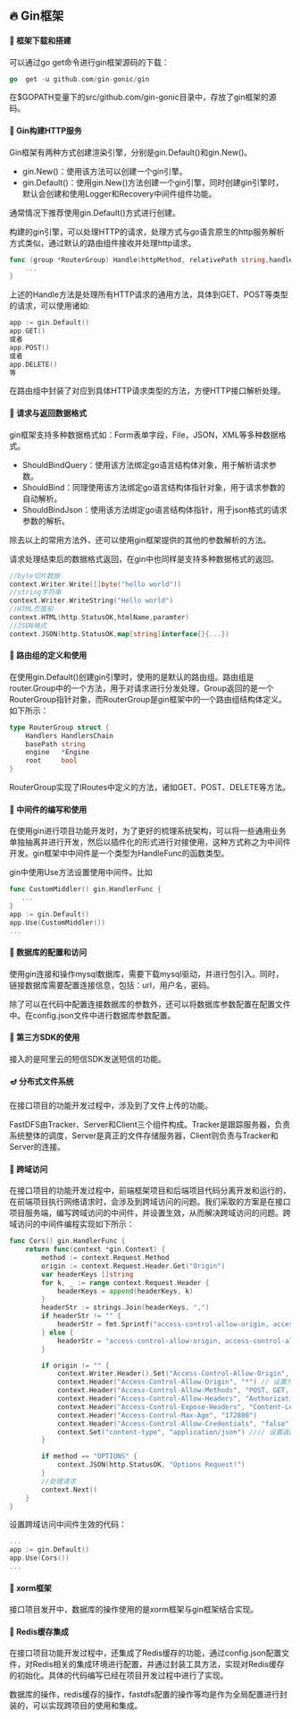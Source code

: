 ## 🔥 Gin框架


#### 🍗 框架下载和搭建
可以通过go get命令进行gin框架源码的下载：

```go
go  get -u github.com/gin-gonic/gin
```

在$GOPATH变量下的src/github.com/gin-gonic目录中，存放了gin框架的源码。



#### 🎅 Gin构建HTTP服务
Gin框架有两种方式创建渲染引擎，分别是gin.Default()和gin.New()。
* gin.New()：使用该方法可以创建一个gin引擎。
* gin.Default()：使用gin.New()方法创建一个gin引擎，同时创建gin引擎时，默认会创建和使用Logger和Recovery中间件组件功能。

通常情况下推荐使用gin.Default()方式进行创建。

构建的gin引擎，可以处理HTTP的请求，处理方式与go语言原生的http服务解析方式类似，通过默认的路由组件接收并处理http请求。
```go
func (group *RouterGroup) Handle(httpMethod, relativePath string,handlers ...HandlerFunc) IRouters{
    ...
}
```

上述的Handle方法是处理所有HTTP请求的通用方法，具体到GET、POST等类型的请求，可以使用诸如:

```go
app := gin.Default()
app.GET()
或者
app.POST()
或者
app.DELETE()
等
```
在路由组中封装了对应到具体HTTP请求类型的方法，方便HTTP接口解析处理。



#### 🍷 请求与返回数据格式
gin框架支持多种数据格式如：Form表单字段，File，JSON，XML等多种数据格式。

* ShouldBindQuery：使用该方法绑定go语言结构体对象，用于解析请求参数。
* ShouldBind：同理使用该方法绑定go语言结构体指针对象，用于请求参数的自动解析。
* ShouldBindJson：使用该方法绑定go语言结构体指针，用于json格式的请求参数的解析。

除去以上的常用方法外，还可以使用gin框架提供的其他的参数解析的方法。

请求处理结束后的数据格式返回，在gin中也同样是支持多种数据格式的返回。
```go
//byte切片数据
context.Writer.Write([]byte("hello world"))
//string字符串
context.Writer.WriteString("Hello world")
//HTML页面和
context.HTML(http.StatusOK,htmlName,paramter)
//JSON格式
context.JSON(http.StatusOK,map[string]interface{}{...})
```



#### 🍔 路由组的定义和使用
在使用gin.Default()创建gin引擎时，使用的是默认的路由组。路由组是router.Group中的一个方法，用于对请求进行分发处理，Group返回的是一个RouterGroup指针对象，而RouterGroup是gin框架中的一个路由组结构体定义。如下所示：
```go
type RouterGroup struct {
	Handlers HandlersChain
	basePath string
	engine   *Engine
	root     bool
}
```
RouterGroup实现了IRoutes中定义的方法，诸如GET、POST、DELETE等方法。



#### 🎂 中间件的编写和使用
在使用gin进行项目功能开发时，为了更好的梳理系统架构，可以将一些通用业务单独抽离并进行开发，然后以插件化的形式进行对接使用，这种方式称之为中间件开发。gin框架中中间件是一个类型为HandleFunc的函数类型。

gin中使用Use方法设置使用中间件。比如
```go
func CustomMiddler() gin.HandlerFunc {
   ...
}
app := gin.Default()
app.Use(CustomMiddler())
...
```



#### 🐺 数据库的配置和访问
使用gin连接和操作mysql数据库，需要下载mysql驱动，并进行包引入。同时，链接数据库需要配置连接信息，包括：url，用户名，密码。

除了可以在代码中配置连接数据库的参数外，还可以将数据库参数配置在配置文件中。在config.json文件中进行数据库参数配置。



#### 🎈 第三方SDK的使用
接入的是阿里云的短信SDK发送短信的功能。



#### 🪔 分布式文件系统

在接口项目的功能开发过程中，涉及到了文件上传的功能。

FastDFS由Tracker、Server和Client三个组件构成。Tracker是跟踪服务器，负责系统整体的调度，Server是真正的文件存储服务器，Client则负责与Tracker和Server的连接。



#### 🍓 跨域访问
在接口项目的功能开发过程中，前端框架项目和后端项目代码分离开发和运行的，在前端项目执行网络请求时，会涉及到跨域访问的问题。我们采取的方案是在接口项目服务端，编写跨域访问的中间件，并设置生效，从而解决跨域访问的问题。跨域访问的中间件编程实现如下所示：
```go
func Cors() gin.HandlerFunc {
	return func(context *gin.Context) {
		method := context.Request.Method
		origin := context.Request.Header.Get("Origin")
		var headerKeys []string
		for k, _ := range context.Request.Header {
			headerKeys = append(headerKeys, k)
		}
		headerStr := strings.Join(headerKeys, ",")
		if headerStr != "" {
			headerStr = fmt.Sprintf("access-control-allow-origin, access-control-allow-headers, %s", headerStr)
		} else {
			headerStr = "access-control-allow-origin, access-control-allow-headers"
		}

		if origin != "" {
			context.Writer.Header().Set("Access-Control-Allow-Origin", "*")
			context.Header("Access-Control-Allow-Origin", "*") // 设置允许访问所有域
			context.Header("Access-Control-Allow-Methods", "POST, GET, OPTIONS, PUT, DELETE,UPDATE")
			context.Header("Access-Control-Allow-Headers", "Authorization, Content-Length, X-CSRF-Token, Token,session,X_Requested_With,Accept, Origin, Host, Connection, Accept-Encoding, Accept-Language,DNT, X-CustomHeader, Keep-Alive, User-Agent, X-Requested-With, If-Modified-Since, Cache-Control, Content-Type, Pragma")
			context.Header("Access-Control-Expose-Headers", "Content-Length, Access-Control-Allow-Origin, Access-Control-Allow-Headers,Cache-Control,Content-Language,Content-Type,Expires,Last-Modified,Pragma,FooBar")
			context.Header("Access-Control-Max-Age", "172800")
			context.Header("Access-Control-Allow-Credentials", "false")
			context.Set("content-type", "application/json") //// 设置返回格式是json
		}

		if method == "OPTIONS" {
			context.JSON(http.StatusOK, "Options Request!")
		}
		//处理请求
		context.Next()
	}
}
```

设置跨域访问中间件生效的代码：
```go
...
app := gin.Default()
app.Use(Cors())
...
```



#### 🍒 xorm框架
接口项目发开中，数据库的操作使用的是xorm框架与gin框架结合实现。



#### 🌈 Redis缓存集成

在接口项目功能开发过程中，还集成了Redis缓存的功能，通过config.json配置文件，对Redis相关的集成环境进行配置，并通过封装工具方法，实现对Redis缓存的初始化。具体的代码编写已经在项目开发过程中进行了实现。

数据库的操作，redis缓存的操作，fastdfs配置的操作等均是作为全局配置进行封装的，可以实现跨项目的使用和集成。

